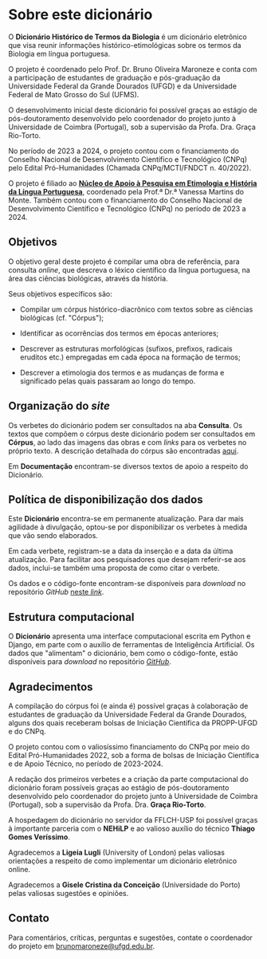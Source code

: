# Sobre este dicionário

O **Dicionário Histórico de Termos da Biologia** é um dicionário eletrônico que visa reunir informações histórico-etimológicas sobre os termos da Biologia em língua portuguesa.

O projeto é coordenado pelo Prof. Dr. Bruno Oliveira Maroneze e conta com a participação de estudantes de graduação e pós-graduação da Universidade Federal da Grande Dourados (UFGD) e da Universidade Federal de Mato Grosso do Sul (UFMS).

O desenvolvimento inicial deste dicionário foi possível graças ao estágio de pós-doutoramento desenvolvido pelo coordenador do projeto junto à Universidade de Coimbra (Portugal), sob a supervisão da Profa. Dra. Graça Rio-Torto.

No período de 2023 a 2024, o projeto contou com o financiamento do Conselho Nacional de Desenvolvimento Científico e Tecnológico (CNPq) pelo Edital Pró-Humanidades (Chamada CNPq/MCTI/FNDCT n. 40/2022).

O projeto é filiado ao [**Núcleo de Apoio à Pesquisa em Etimologia e História da Língua Portuguesa**](https://nehilp.prp.usp.br/), coordenado pela Prof.ª Dr.ª Vanessa Martins do Monte. Também contou com o financiamento do Conselho Nacional de Desenvolvimento Científico e Tecnológico (CNPq) no período de 2023 a 2024.

## Objetivos
O objetivo geral deste projeto é compilar uma obra de referência, para consulta *online*, que descreva o léxico científico da língua portuguesa, na área das ciências biológicas, através da história.

Seus objetivos específicos são:

- Compilar um córpus histórico-diacrônico com textos sobre as ciências biológicas (cf. "Córpus");

- Identificar as ocorrências dos termos em épocas anteriores;

- Descrever as estruturas morfológicas (sufixos, prefixos, radicais eruditos etc.) empregadas em cada época na formação de termos;

- Descrever a etimologia dos termos e as mudanças de forma e significado pelas quais passaram ao longo do tempo.

## Organização do *site*
Os verbetes do dicionário podem ser consultados na aba **Consulta**. Os textos que compõem o córpus deste dicionário podem ser consultados em **Córpus**, ao lado das imagens das obras e com *links* para os verbetes no próprio texto. A descrição detalhada do córpus são encontradas [aqui](../corpus/).

Em **Documentação** encontram-se diversos textos de apoio a respeito do Dicionário.

## Política de disponibilização dos dados
Este **Dicionário** encontra-se em permanente atualização. Para dar mais agilidade à divulgação, optou-se por disponibilizar os verbetes à medida que vão sendo elaborados.

Em cada verbete, registram-se a data da inserção e a data da última atualização. Para facilitar aos pesquisadores que desejam referir-se aos dados, inclui-se também uma proposta de como citar o verbete.

Os dados e o código-fonte encontram-se disponíveis para *download* no repositório *GitHub* [neste *link*](https://github.com/brunomaroneze/dicbio).

## Estrutura computacional
O **Dicionário** apresenta uma interface computacional escrita em Python e Django, em parte com o auxílio de ferramentas de Inteligência Artificial. Os dados que "alimentam" o dicionário, bem como o código-fonte, estão disponíveis para *download* no repositório [*GitHub*](https://github.com/brunomaroneze/dicbio).

## Agradecimentos
A compilação do córpus foi (e ainda é) possível graças à colaboração de estudantes de graduação da Universidade Federal da Grande Dourados, alguns dos quais receberam bolsas de Iniciação Científica da PROPP-UFGD e do CNPq.

O projeto contou com o valiosíssimo financiamento do CNPq por meio do Edital Pró-Humanidades 2022, sob a forma de bolsas de Iniciação Científica e de Apoio Técnico, no período de 2023-2024.

A redação dos primeiros verbetes e a criação da parte computacional do dicionário foram possíveis graças ao estágio de pós-doutoramento desenvolvido pelo coordenador do projeto junto à Universidade de Coimbra (Portugal), sob a supervisão da Profa. Dra. **Graça Rio-Torto**.

A hospedagem do dicionário no servidor da FFLCH-USP foi possível graças à importante parceria com o **NEHiLP** e ao valioso auxílio do técnico **Thiago Gomes Veríssimo**.

Agradecemos a **Ligeia Lugli** (University of London) pelas valiosas orientações a respeito de como implementar um dicionário eletrônico online.

Agradecemos a **Gisele Cristina da Conceição** (Universidade do Porto) pelas valiosas sugestões e opiniões.


## Contato
Para comentários, críticas, perguntas e sugestões, contate o coordenador do projeto em [brunomaroneze@ufgd.edu.br](brunomaroneze@ufgd.edu.br).
